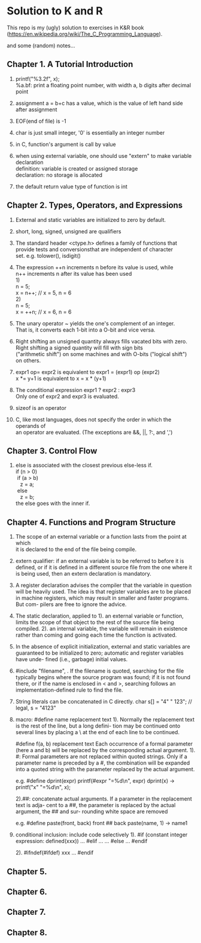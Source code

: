 # Solution to K and R

This repo is my (ugly) solution to exercises in K&R book
(https://en.wikipedia.org/wiki/The_C_Programming_Language). 

and some (random) notes...

## Chapter 1. A Tutorial Introduction 

1. printf("%3.2f", x);  
   %a.bf: print a floating point number, with width a, b digits after decimal point

2. assignment a = b+c has a value, which is the value of left hand side after assignment

3. EOF(end of file) is -1

4. char is just small integer, '0' is essentially an integer number

5. in C, function's argument is call by value

6. when using external variable, one should use "extern" to make variable declaration  
   definition: variable is created or assigned storage  
   declaration: no storage is allocated   

7. the default return value type of function is int


## Chapter 2. Types, Operators, and Expressions

1. External and static variables are initialized to zero by default.

2. short, long, signed, unsigned are qualifiers 

3. The standard header <ctype.h> defines a family of functions that   
   provide tests and conversionsthat are independent of character  
   set. e.g. tolower(), isdigit()

4. The expression ++n increments n before its value is used, while   
   n++ increments n after its value has been used  
   1)  
   n = 5;  
   x = n++;	// x = 5, n = 6  
   2)  
   n = 5;   
   x = ++n;	// x = 6, n = 6

5. The unary operator ~ yields the one's complement of an integer.  
   That is, it converts each 1-bit into a O-bit and vice versa.

6. Right shifting an unsigned quantity always fills vacated bits with zero.   
   Right shifting a signed quantity will fill with sign bits   
   ("arithmetic shift") on some machines and with O-bits ("logical shift")   
   on others.

7. expr1 op= expr2  is equivalent to expr1 = (expr1) op (expr2)  
   x *= y+1 is equivalent to x = x * (y+1)

8. The conditional expression expr1 ? expr2 : expr3  
   Only one of expr2 and expr3 is evaluated.  
 
9. sizeof is an operator

10. C, like most languages, does not specify the order in which the operands of  
   an operator are evaluated. (The exceptions are &&, ||, ?:, and ',')

## Chapter 3. Control Flow

1. else is associated with the closest previous else-less if.  
   if (n > 0)  
   &nbsp;if (a > b)  
	&nbsp;&nbsp;	z = a;  
   &nbsp;else  
	&nbsp;&nbsp;	z = b;  
   the else goes with the inner if.

## Chapter 4. Functions and Program Structure 

1. The scope of an external variable or a function lasts from the point at which<br>
   it is declared to the end of the file being compile.

2. extern qualifier: if an external variable is to be referred to before it is
   defined, or if it is defined in a different source file from the one where it is
   being used, then an extern declaration is mandatory.

3. A register declaration advises the compiler that the variable in question
   will be heavily used. The idea is that register variables are to be placed in
   machine registers, which may result in smaller and faster programs. But com-
   pilers are free to ignore the advice.

4. The static declaration, applied to 
   1). an external variable or function, limits the scope of that object to the 
       rest of the source file being compiled.
   2). an internal variable, the variable will remain in existence rather than coming and
       going each time the function is activated.

5. In the absence of explicit initialization, external and static variables are
   guaranteed to be initialized to zero; automatic and register variables have unde-
   fined (i.e., garbage) initial values.

6. #include "filename", <filename>. If the filename is quoted, searching for the file 
   typically begins where the source program was found; if it is not found there, or 
   if the name is enclosed in < and >, searching follows an implementation-defined rule 
   to find the file.

7. String literals can be concatenated in C directly.
   char s[] = "4" " 123"; // legal,  s = "4123"

8. macro:
   #define name replacement text
   1). Normally the replacement text is the rest of the line, but a long defini-
       tion may be continued onto several lines by placing a \ at the end of each line
       to be continued.
  
   #define f(a, b) replacement text
   Each occurrence of a formal parameter (here a and b) will be replaced by the
   corresponding actual argument.
   1). #: Formal parameters are not replaced within quoted strings. Only if a
          parameter name is preceded by a #, the combination will be expanded 
          into a quoted string with the parameter replaced by the actual
          argument.

	  e.g. #define dprint(expr) printf(#expr "=%d\n", expr)
	  dprint(x)  -> printf("x" "=%d\n", x);

   2).##: concatenate actual arguments. If a parameter in the replacement text is adja-
          cent to a ##, the parameter is replaced by the actual argument, the ## and sur-
          rounding white space are removed

	  e.g. #define paste(front, back) front ## back
          paste(name, 1)  ->  name1
  
9. conditional inclusion: include code selectively
   1).
   #if (constant integer expression: defined(xxx))
      ...
   #elif ... 
      ...
   #else
      ...
   #endif
 
   2). 
   #ifndef(#ifdef) xxx
   ... 
   #endif 


## Chapter 5. 

## Chapter 6. 

## Chapter 7. 

## Chapter 8. 
